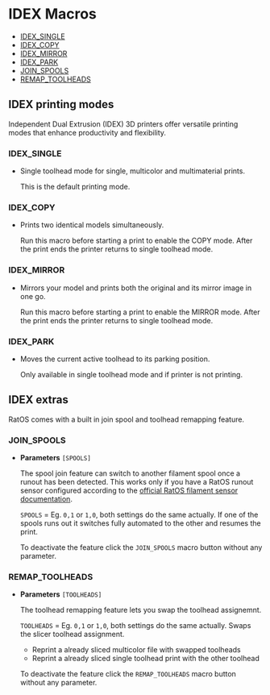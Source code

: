 # IDEX Macros

- [IDEX_SINGLE](#idex_single)
- [IDEX_COPY](#idex_copy)
- [IDEX_MIRROR](#idex_mirror)
- [IDEX_PARK](#idex_park)
- [JOIN_SPOOLS](#join_spools)
- [REMAP_TOOLHEADS](#remap_toolheads)


## IDEX printing modes

Independent Dual Extrusion (IDEX) 3D printers offer versatile printing modes that enhance productivity and flexibility.

### IDEX_SINGLE

- Single toolhead mode for single, multicolor and multimaterial prints.

	This is the default printing mode.	

### IDEX_COPY

- Prints two identical models simultaneously.

	Run this macro before starting a print to enable the COPY mode. After the print ends the printer returns to single toolhead mode.

### IDEX_MIRROR

- Mirrors your model and prints both the original and its mirror image in one go.

	Run this macro before starting a print to enable the MIRROR mode.  After the print ends the printer returns to single toolhead mode.

### IDEX_PARK

- Moves the current active toolhead to its parking position.

	Only available in single toolhead mode and if printer is not printing.

## IDEX extras

RatOS comes with a built in join spool and toolhead remapping feature.

### JOIN_SPOOLS
- **Parameters** `[SPOOLS]`

    The spool join feature can switch to another filament spool once a runout has been detected. This works only if you have a RatOS runout sensor configured according to the [official RatOS filament sensor documentation](filament_sensors.md). 

	`SPOOLS` = Eg. `0,1` or `1,0`, both settings do the same actually. If one of the spools runs out it switches fully automated to the other and resumes the print.

	To deactivate the feature click the `JOIN_SPOOLS` macro button without any parameter.
	

### REMAP_TOOLHEADS
- **Parameters** `[TOOLHEADS]`

	The toolhead remapping feature lets you swap the toolhead assignemnt.

	`TOOLHEADS` = Eg. `0,1` or `1,0`, both settings do the same actually. Swaps the slicer toolhead assignment.

	- Reprint a already sliced multicolor file with swapped toolheads
	- Reprint a already sliced single toolhead print with the other toolhead

	To deactivate the feature click the `REMAP_TOOLHEADS` macro button without any parameter.
